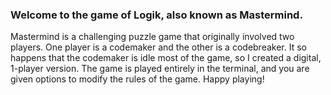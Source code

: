 ### Welcome to the game of Logik, also known as Mastermind.

Mastermind is a challenging puzzle game that originally involved two players.
One player is a codemaker and the other is a codebreaker.
It so happens that the codemaker is idle most of the game, so I created a digital, 1-player version.
The game is played entirely in the terminal, and you are given options to modify the rules of the game.
Happy playing!
